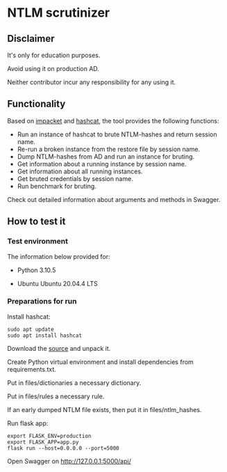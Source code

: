 # NTLM scrutinizer

## Disclaimer

It's only for education purposes.

Avoid using it on production AD.

Neither contributor incur any responsibility for any using it.



## Functionality

Based on [impacket](https://github.com/SecureAuthCorp/impacket) and [hashcat](https://github.com/hashcat/hashcat), the tool provides the following functions:

- Run an instance of hashcat to brute NTLM-hashes and return session name. 
- Re-run a broken instance from the restore file by session name.
- Dump NTLM-hashes from AD and run an instance for bruting.
- Get information about a running instance by session name.
- Get information about all running instances.
- Get bruted credentials by session name.
- Run benchmark for bruting.

Check out detailed information about arguments and methods in Swagger.



## How to test it

### Test environment

The information below provided for:

- Python 3.10.5

- Ubuntu Ubuntu 20.04.4 LTS

  

### Preparations for run

Install hashcat:

```
sudo apt update
sudo apt install hashcat
```

Download the [source](https://github.com/ST1LLY/ntlm-scrutinizer) and unpack it.

Create Python virtual environment and install dependencies from requirements.txt.

Put in files/dictionaries a necessary dictionary.

Put in files/rules a necessary rule.

If an early dumped NTLM file exists, then put it in files/ntlm_hashes.



Run flask app:

```
export FLASK_ENV=production
export FLASK_APP=app.py
flask run --host=0.0.0.0 --port=5000
```



Open Swagger on http://127.0.0.1:5000/api/



